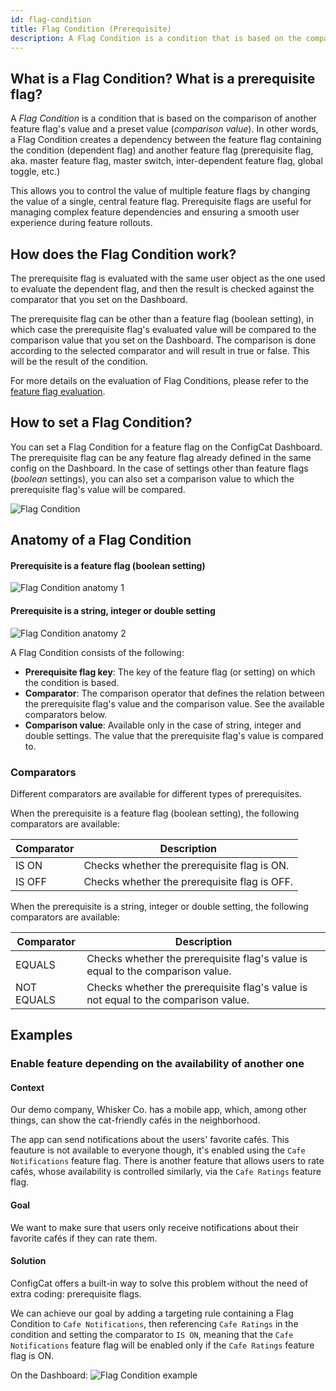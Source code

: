 ```yaml
---
id: flag-condition
title: Flag Condition (Prerequisite)
description: A Flag Condition is a condition that is based on the comparison of another feature flag's value and a preset value (comparison value).
---
```


## What is a Flag Condition? What is a prerequisite flag?

A *Flag Condition* is a condition that is based on the comparison of another feature flag's value and a preset value (*comparison value*). In other words, a Flag Condition creates a dependency between the feature flag containing the condition (dependent flag) and another feature flag (prerequisite flag, aka. master feature flag, master switch, inter-dependent feature flag, global toggle, etc.)

This allows you to control the value of multiple feature flags by changing the value of a single, central feature flag. Prerequisite flags are useful for managing complex feature dependencies and ensuring a smooth user experience during feature rollouts.

## How does the Flag Condition work?

The prerequisite flag is evaluated with the same user object as the one used to evaluate the dependent flag, and then the result is checked against the comparator that you set on the Dashboard. 

The prerequisite flag can be other than a feature flag (boolean setting), in which case the prerequisite flag's evaluated value will be compared to the comparison value that you set on the Dashboard. The comparison is done according to the selected comparator and will result in true or false. This will be the result of the condition.

For more details on the evaluation of Flag Conditions, please refer to the [feature flag evaluation](../../feature-flag-evaluation).

## How to set a Flag Condition?

You can set a Flag Condition for a feature flag on the ConfigCat Dashboard. The prerequisite flag can be any feature flag already defined in the same config on the Dashboard. In the case of settings other than feature flags (*boolean* settings), you can also set a comparison value to which the prerequisite flag's value will be compared.

![Flag Condition](/assets/targeting/targeting-rule/flag-condition/flag-condition.jpg)

## Anatomy of a Flag Condition

#### Prerequisite is a feature flag (boolean setting)
![Flag Condition anatomy 1](/assets/targeting/targeting-rule/flag-condition/flag-condition-anatomy1.jpg)

#### Prerequisite is a string, integer or double setting
![Flag Condition anatomy 2](/assets/targeting/targeting-rule/flag-condition/flag-condition-anatomy2.jpg)

A Flag Condition consists of the following: 

- **Prerequisite flag key**: The key of the feature flag (or setting) on which the condition is based.
- **Comparator**: The comparison operator that defines the relation between the prerequisite flag's value and the comparison value. See the available comparators below.
- **Comparison value**: Available only in the case of string, integer and double settings. The value that the prerequisite flag's value is compared to.

### Comparators

Different comparators are available for different types of prerequisites.

When the prerequisite is a feature flag (boolean setting), the following comparators are available:

| Comparator | Description                                           |
| ---------- | ----------------------------------------------------- |
| IS ON      | Checks whether the prerequisite flag is ON.  |
| IS OFF     | Checks whether the prerequisite flag is OFF. |

When the prerequisite is a string, integer or double setting, the following comparators are available:

| Comparator | Description                                                                                 |
| -----------| ------------------------------------------------------------------------------------------- |
| EQUALS     | Checks whether the prerequisite flag's value is equal to the comparison value.     |
| NOT EQUALS | Checks whether the prerequisite flag's value is not equal to the comparison value. |

## Examples

### Enable feature depending on the availability of another one

#### Context
Our demo company, Whisker Co. has a mobile app, which, among other things, can show the cat-friendly cafés in the neighborhood.

The app can send notifications about the users' favorite cafés. This feauture is not available to everyone though, it's enabled using the `Cafe Notifications` feature flag.
There is another feature that allows users to rate cafés, whose availability is controlled similarly, via the `Cafe Ratings` feature flag.

#### Goal
We want to make sure that users only receive notifications about their favorite cafés if they can rate them.

#### Solution
ConfigCat offers a built-in way to solve this problem without the need of extra coding: prerequisite flags.

We can achieve our goal by adding a targeting rule containing a Flag Condition to `Cafe Notifications`, then referencing `Cafe Ratings` in the condition and setting the comparator to `IS ON`, meaning that the `Cafe Notifications` feature flag will be enabled only if the `Cafe Ratings` feature flag is ON.

On the Dashboard:
![Flag Condition example](/assets/targeting/targeting-rule/flag-condition/flag-condition-example.jpg)